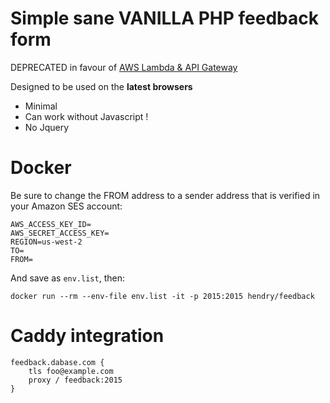 # Simple sane VANILLA PHP feedback form

DEPRECATED in favour of [AWS Lambda & API Gateway](https://www.youtube.com/watch?v=Wy7g-xPhnYQ)

Designed to be used on the **latest browsers**

* Minimal
* Can work without Javascript !
* No Jquery

# Docker

Be sure to change the FROM address to a sender address that is verified in your Amazon SES
account:

	AWS_ACCESS_KEY_ID=
	AWS_SECRET_ACCESS_KEY=
	REGION=us-west-2
	TO=
	FROM=

And save as `env.list`, then:

	docker run --rm --env-file env.list -it -p 2015:2015 hendry/feedback

# Caddy integration

	feedback.dabase.com {
		tls foo@example.com
		proxy / feedback:2015
	}

